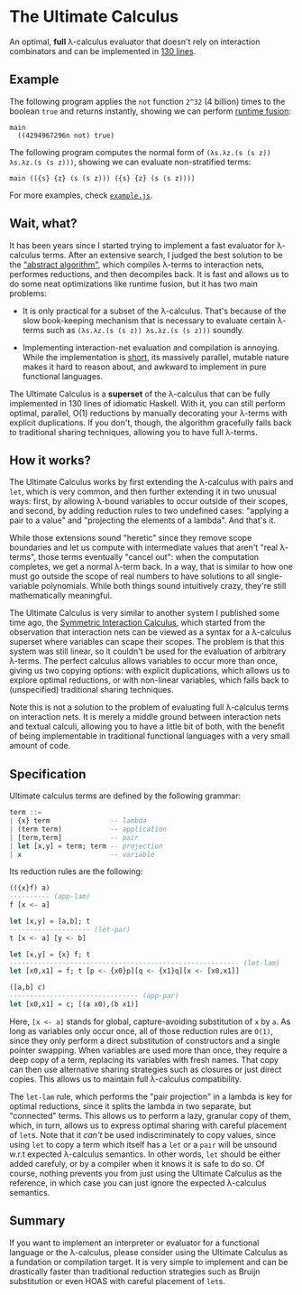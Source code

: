 The Ultimate Calculus
=====================

An optimal, **full** λ-calculus evaluator that doesn't rely on interaction
combinators and can be implemented in [130 lines](core.js).

Example
-------

The following program applies the `not` function `2^32` (4 billion) times to
the boolean `true` and returns instantly, showing we can perform [runtime
fusion](https://medium.com/@maiavictor/solving-the-mystery-behind-abstract-algorithms-magical-optimizations-144225164b07):

```
main
  ((4294967296n not) true)
```

The following program computes the normal form of `(λs.λz.(s (s z)) λs.λz.(s (s
z)))`, showing we can evaluate non-stratified terms:

```
main (({s} {z} (s (s z))) ({s} {z} (s (s z))))
```

For more examples, check [`example.js`](example.js).

Wait, what?
-----------

It has been years since I started trying to implement a fast evaluator for
λ-calculus terms. After an extensive search, I judged the best solution to be
the ["abstract algorithm"](https://medium.com/@maiavictor/solving-the-mystery-behind-abstract-algorithms-magical-optimizations-144225164b07),
which compiles λ-terms to interaction nets, performes reductions, and then
decompiles back. It is fast and allows us to do some neat optimizations like
runtime fusion, but it has two main problems:

- It is only practical for a subset of the λ-calculus. That's because of the
  slow book-keeping mechanism that is necessary to evaluate certain λ-terms
  such as `(λs.λz.(s (s z)) λs.λz.(s (s z)))` soundly.

- Implementing interaction-net evaluation and compilation is annoying. While
  the implementation is [short](https://github.com/MaiaVictor/Elementary-Affine-Net-legacy/blob/master/javascript/ea-net.js),
  its massively parallel, mutable nature makes it hard to reason about, and
  awkward to implement in pure functional languages.

The Ultimate Calculus is a **superset** of the λ-calculus that can be fully
implemented in 130 lines of idiomatic Haskell. With it, you can still perform
optimal, parallel, O(1) reductions by manually decorating your λ-terms with
explicit duplications. If you don't, though, the algorithm gracefully falls
back to traditional sharing techniques, allowing you to have full λ-terms.

How it works?
-------------

The Ultimate Calculus works by first extending the λ-calculus with pairs and
`let`, which is very common, and then further extending it in two unusual ways:
first, by allowing λ-bound variables to occur outside of their scopes, and
second, by adding reduction rules to two undefined cases: "applying a pair to a
value" and "projecting the elements of a lambda". And that's it.

While those extensions sound "heretic" since they remove scope boundaries and
let us compute with intermediate values that aren't "real λ-terms", those terms
eventually "cancel out": when the computation completes, we get a normal λ-term
back. In a way, that is similar to how one must go outside the scope of real
numbers to have solutions to all single-variable polynomials. While both things
sound intuitively crazy, they're still mathematically meaningful.

The Ultimate Calculus is very similar to another system I published some time
ago, the [Symmetric Interaction Calculus](https://medium.com/@maiavictor/the-abstract-calculus-fe8c46bcf39c),
which started from the observation that interaction nets can be viewed as a
syntax for a λ-calculus superset where variables can scape their scopes. The
problem is that this system was still linear, so it couldn't be used for the
evaluation of arbitrary λ-terms. The perfect calculus allows variables to occur
more than once, giving us two copying options: with explicit duplications,
which allows us to explore optimal reductions, or with non-linear variables,
which falls back to (unspecified) traditional sharing techniques. 

Note this is not a solution to the problem of evaluating full λ-calculus terms
on interaction nets. It is merely a middle ground between interaction nets and
textual calculi, allowing you to have a little bit of both, with the benefit of
being implementable in traditional functional languages with a very small
amount of code.

Specification
-------------

Ultimate calculus terms are defined by the following grammar: 

```haskell
term ::=
| {x} term               -- lambda
| (term term)            -- application
| [term,term]            -- pair
| let [x,y] = term; term -- projection
| x                      -- variable
```

Its reduction rules are the following:


```haskell
(({x}f) a)
---------- (app-lam)
f [x <- a]

let [x,y] = [a,b]; t
-------------------- (let-par)
t [x <- a] [y <- b]

let [x,y] = {x} f; t
--------------------------------------------------------- (let-lam)
let [x0,x1] = f; t [p <- {x0}p][q <- {x1}q][x <- [x0,x1]]

([a,b] c)
-------------------------------- (app-par)
let [x0,x1] = c; [(a x0),(b x1)]
```

Here, `[x <- a]` stands for global, capture-avoiding substitution of `x` by
`a`. As long as variables only occur once, all of those reduction rules are
`O(1)`, since they only perform a direct substitution of constructors and a
single pointer swapping. When variables are used more than once, they require a
deep copy of a term, replacing its variables with fresh names. That copy can
then use alternative sharing strategies such as closures or just direct copies.
This allows us to maintain full λ-calculus compatibility.

The `let-lam` rule, which performs the "pair projection" in a lambda is key for
optimal reductions, since it splits the lambda in two separate, but "connected"
terms. This allows us to perform a lazy, granular copy of them, which, in turn,
allows us to express optimal sharing with careful placement of `let`s. Note
that it *can't* be used indiscriminately to copy values, since using `let` to
copy a term which itself has a `let` or a `pair` will be unsound w.r.t expected
λ-calculus semantics. In other words, `let` should be either added carefuly, or
by a compiler when it knows it is safe to do so. Of course, nothing prevents you
from just using the Ultimate Calculus as the reference, in which case you can
just ignore the expected λ-calculus semantics.

Summary
-------

If you want to implement an interpreter or evaluator for a functional language
or the λ-calculus, please consider using the Ultimate Calculus as a fundation
or compilation target. It is very simple to implement and can be drastically
faster than traditional reduction strategies such as Bruijn substitution or
even HOAS with careful placement of `let`s.
